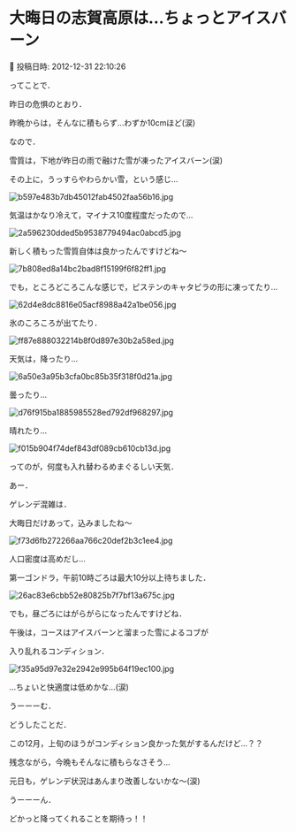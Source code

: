 # 大晦日の志賀高原は…ちょっとアイスバーン

📅 投稿日時: 2012-12-31 22:10:26

ってことで．


昨日の危惧のとおり．


昨晩からは，そんなに積もらず…わずか10cmほど(涙)





なので．


雪質は，下地が昨日の雨で融けた雪が凍ったアイスバーン(涙)


その上に，うっすらやわらかい雪，という感じ…




![b597e483b7db45012fab4502faa56b16.jpg](images/b597e483b7db45012fab4502faa56b16.jpg)







気温はかなり冷えて，マイナス10度程度だったので…




![2a596230dded5b9538779494ac0abcd5.jpg](images/2a596230dded5b9538779494ac0abcd5.jpg)




新しく積もった雪質自体は良かったんですけどね～




![7b808ed8a14bc2bad8f15199f6f82ff1.jpg](images/7b808ed8a14bc2bad8f15199f6f82ff1.jpg)







でも，ところどころこんな感じで，ピステンのキャタピラの形に凍ってたり…




![62d4e8dc8816e05acf8988a42a1be056.jpg](images/62d4e8dc8816e05acf8988a42a1be056.jpg)




氷のころころが出てたり．




![ff87e888032214b8f0d897e30b2a58ed.jpg](images/ff87e888032214b8f0d897e30b2a58ed.jpg)







天気は，降ったり…




![6a50e3a95b3cfa0bc85b35f318f0d21a.jpg](images/6a50e3a95b3cfa0bc85b35f318f0d21a.jpg)




曇ったり…




![d76f915ba1885985528ed792df968297.jpg](images/d76f915ba1885985528ed792df968297.jpg)




晴れたり…




![f015b904f74def843df089cb610cb13d.jpg](images/f015b904f74def843df089cb610cb13d.jpg)




ってのが，何度も入れ替わるめまぐるしい天気．





あー．


ゲレンデ混雑は．


大晦日だけあって，込みましたね～




![f73d6fb272266aa766c20def2b3c1ee4.jpg](images/f73d6fb272266aa766c20def2b3c1ee4.jpg)




人口密度は高めだし…


第一ゴンドラ，午前10時ごろは最大10分以上待ちました．




![26ac83e6cbb52e80825b7f7bf13a675c.jpg](images/26ac83e6cbb52e80825b7f7bf13a675c.jpg)




でも，昼ごろにはがらがらになったんですけどね．





午後は，コースはアイスバーンと溜まった雪によるコブが


入り乱れるコンディション．




![f35a95d97e32e2942e995b64f19ec100.jpg](images/f35a95d97e32e2942e995b64f19ec100.jpg)




…ちょいと快適度は低めかな…(涙)





うーーーむ．


どうしたことだ．


この12月，上旬のほうがコンディション良かった気がするんだけど…？？





残念ながら，今晩もそんなに積もらなさそう…


元日も，ゲレンデ状況はあんまり改善しないかな～(涙)





うーーーん．


どかっと降ってくれることを期待っ！！
